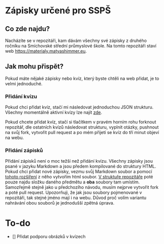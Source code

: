 # Zápisky určené pro SSPŠ

## Co zde najdu?

Nacházíte se v repozitáři, kam dávám všechny své zápisky z druhého ročníku na Smíchovské střední průmyslové škole. Na tomto repozitáři staví web https://materialy.matyashimmer.eu.

## Jak mohu přispět?

Pokud máte nějaké zápisky nebo kvíz, který byste chtěli na web přidat, je to velmi jednoduché.

### Přidání kvízu

Pokud chci přidat kvíz, stačí mi následovat jednoduchou JSON strukturu. Všechny momentálně aktivní kvízy lze najít <a href="https://github.com/M4TY/zapisky/tree/main/Kv%C3%ADzy">zde</a>.

Pokud chcete přidat kvíz, stačí si tlačítkem v pravém horním rohu forknout repozitář, dle ostatních kvízů následovat strukturu, vyplnit otázky, pushnout na svůj fork, vytvořit pull request a po mém přijetí se kvíz do tří minut objeví na webu.

### Přidání zápisků

Přidání zápisků není o moc težší než přidání kvízu. Všechny zápisky jsou psané v jazyku Markdown a jsou předem kompilované do struktury HTML. Pokud chci přidat nové zápisky, vezmu svůj Markdown soubor a pomocí <a href="https://marketplace.visualstudio.com/items?itemName=yzhang.markdown-all-in-one">tohoto rozšíření</a> z něho vytvořím html soubor. <a href="https://github.com/M4TY/zapisky">V struktuře repozitáře</a> poté pouze najdu složku daného předmětu a **oba** soubory tam umístím. Samozřejmě stejně jako u předchozího návodu, musím nejprve vytvořit fork a poté pull request. Upozorňuji, že jak jsou soubory pojmenované v repozitáři, tak stejné jméno mají i na webu. Důvod proč volím variantu nahrávání obou souborů je jednodušší zpětná úprava.


# To-do

- [] Přidat podporu obrázků v kvízech
